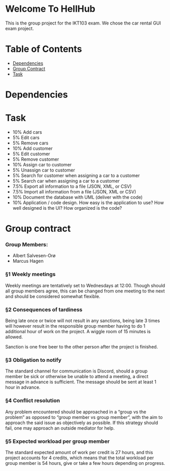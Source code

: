 # Welcome To HellHub
This is the group project for the IKT103 exam. We chose the car rental GUI exam project.

# Table of Contents
- [Dependencies](#dependencies)
- [Group Contract](#group-contract)
- [Task](#task)

# Dependencies

# Task
- 10% Add cars
- 5% Edit cars
- 5% Remove cars
- 10% Add customer
- 5% Edit customer
- 5% Remove customer
- 10% Assign car to customer
- 5% Unassign car to customer
- 5% Search for customer when assigning a car to a customer
- 5% Search car when assigning a car to a customer
- 7.5% Export all information to a file (JSON, XML, or CSV)
- 7.5% Import all information from a file (JSON, XML or CSV)
- 10% Document the database with UML (deliver with the code)
- 10% Application / code design. How easy is the application to use? How well designed is the UI? How organized is the code?
# Group contract
### Group Members:
- Albert Salvesen-Orø
- Marcus Hagen

### §1 Weekly meetings
Weekly meetings are tentatively set to Wednesdays at 12:00. Though should all group members agree, this can be changed from one meeting to the next and should be considered somewhat flexible.
### §2 Consequences of tardiness
Being late once or twice will not result in any sanctions, being late 3 times will however result in the responsible group member having to do 1 additional hour of work on the project. A wiggle room of 15 minutes is allowed.

Sanction is one free beer to the other person after the project is finished.
### §3 Obligation to notify
The standard channel for communication is Discord, should a group member be sick or otherwise be unable to attend a meeting, a direct message in advance is sufficient. The message should be sent at least 1 hour in advance.
### §4 Conflict resolution
Any problem encountered should be approached in a “group vs the problem” as opposed to “group member vs group member”, with the aim to approach the said issue as objectively as possible. If this strategy should fail, one may approach an outside mediator for help.
### §5 Expected workload per group member
The standard expected amount of work per credit is 27 hours, and this project accounts for 4 credits, which means that the total workload per group member is 54 hours, give or take a few hours depending on progress.
